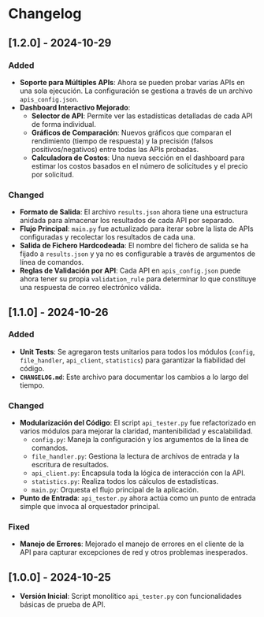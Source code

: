 
# Changelog

## [1.2.0] - 2024-10-29

### Added
- **Soporte para Múltiples APIs**: Ahora se pueden probar varias APIs en una sola ejecución. La configuración se gestiona a través de un archivo `apis_config.json`.
- **Dashboard Interactivo Mejorado**:
  - **Selector de API**: Permite ver las estadísticas detalladas de cada API de forma individual.
  - **Gráficos de Comparación**: Nuevos gráficos que comparan el rendimiento (tiempo de respuesta) y la precisión (falsos positivos/negativos) entre todas las APIs probadas.
  - **Calculadora de Costos**: Una nueva sección en el dashboard para estimar los costos basados en el número de solicitudes y el precio por solicitud.

### Changed
- **Formato de Salida**: El archivo `results.json` ahora tiene una estructura anidada para almacenar los resultados de cada API por separado.
- **Flujo Principal**: `main.py` fue actualizado para iterar sobre la lista de APIs configuradas y recolectar los resultados de cada una.
- **Salida de Fichero Hardcodeada**: El nombre del fichero de salida se ha fijado a `results.json` y ya no es configurable a través de argumentos de línea de comandos.
- **Reglas de Validación por API**: Cada API en `apis_config.json` puede ahora tener su propia `validation_rule` para determinar lo que constituye una respuesta de correo electrónico válida.

## [1.1.0] - 2024-10-26

### Added
- **Unit Tests**: Se agregaron tests unitarios para todos los módulos (`config`, `file_handler`, `api_client`, `statistics`) para garantizar la fiabilidad del código.
- **`CHANGELOG.md`**: Este archivo para documentar los cambios a lo largo del tiempo.

### Changed
- **Modularización del Código**: El script `api_tester.py` fue refactorizado en varios módulos para mejorar la claridad, mantenibilidad y escalabilidad.
  - `config.py`: Maneja la configuración y los argumentos de la línea de comandos.
  - `file_handler.py`: Gestiona la lectura de archivos de entrada y la escritura de resultados.
  - `api_client.py`: Encapsula toda la lógica de interacción con la API.
  - `statistics.py`: Realiza todos los cálculos de estadísticas.
  - `main.py`: Orquesta el flujo principal de la aplicación.
- **Punto de Entrada**: `api_tester.py` ahora actúa como un punto de entrada simple que invoca al orquestador principal.

### Fixed
- **Manejo de Errores**: Mejorado el manejo de errores en el cliente de la API para capturar excepciones de red y otros problemas inesperados.

## [1.0.0] - 2024-10-25

- **Versión Inicial**: Script monolítico `api_tester.py` con funcionalidades básicas de prueba de API.
